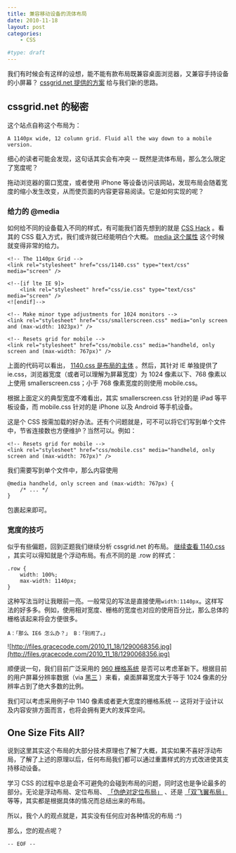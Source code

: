 ```yaml
---
title: 兼容移动设备的流体布局
date: 2010-11-18
layout: post
categories:
    - CSS

#type: draft
---
```


我们有时候会有这样的设想，能不能有款布局既兼容桌面浏览器，又兼容手持设备的小屏幕？ [cssgrid.net 提供的方案](http://cssgrid.net/) 给与我们新的思路。


## cssgrid.net 的秘密

这个站点自称这个布局为：

    A 1140px wide, 12 column grid. Fluid all the way down to a mobile version.

细心的读者可能会发现，这句话其实会有冲突 -- 既然是流体布局，那么怎么限定了宽度呢？

拖动浏览器的窗口宽度，或者使用 iPhone 等设备访问该网站，发现布局会随着宽度的缩小发生改变，从而使页面的内容更容易阅读。它是如何实现的呢？


### 给力的 @media

如何给不同的设备载入不同的样式，有可能我们首先想到的就是  [CSS Hack](http://paulirish.com/2009/browser-specific-css-hacks/) 。看其的 CSS 载入方式，我们或许就已经能明白个大概。 [media 这个属性](http://www.w3.org/TR/CSS2/media.html) 这个时候就变得非常的给力。

```
<!-- The 1140px Grid --> 
<link rel="stylesheet" href="css/1140.css" type="text/css" media="screen" /> 

<!--[if lte IE 9]>
    <link rel="stylesheet" href="css/ie.css" type="text/css" media="screen" />
<![endif]--> 

<!-- Make minor type adjustments for 1024 monitors --> 
<link rel="stylesheet" href="css/smallerscreen.css" media="only screen and (max-width: 1023px)" /> 

<!-- Resets grid for mobile --> 
<link rel="stylesheet" href="css/mobile.css" media="handheld, only screen and (max-width: 767px)" /> 
```

上面的代码可以看出， [1140.css 是布局的主体](http://cssgrid.net/css/1140.css) 。然后，其针对 IE 单独提供了 ie.css，浏览器宽度（或者可以理解为屏幕宽度）为 1024 像素以下、768 像素以上使用 smallerscreen.css；小于 768 像素宽度的则使用 mobile.css。

根据上面定义的典型宽度不难看出，其实 smallerscreen.css 针对的是 iPad 等平板设备，而 mobile.css 针对的是 iPhone 以及 Android 等手机设备。

这是个 CSS 按需加载的好办法。还有个问题就是，可不可以将它们写到单个文件中，节省连接数也方便维护？当然可以。例如：

```
<!-- Resets grid for mobile --> 
<link rel="stylesheet" href="css/mobile.css" media="handheld, only screen and (max-width: 767px)" /> 
```

我们需要写到单个文件中，那么内容使用

```
@media handheld, only screen and (max-width: 767px) {
    /* ... */
}
```

包裹起来即可。


### 宽度的技巧

似乎有些偏题，回到正题我们继续分析 cssgrid.net 的布局。 [继续查看 1140.css](http://cssgrid.net/css/1140.css) ，其实可以得知就是个浮动布局。有点不同的是 .row 的样式：

```
.row {
    width: 100%;
    max-width: 1140px;
}
```

这种写法当时让我眼前一亮。一般常见的写法是直接使用`width:1140px`。这样写法的好多多。例如，使用相对宽度、栅格的宽度也对应的使用百分比，那么总体的栅格该起来将会方便很多。

    A：「那么 IE6 怎么办？」 B：「别闹了。」

![http://files.gracecode.com/2010_11_18/1290068356.jpg](http://files.gracecode.com/2010_11_18/1290068356.jpg)

顺便说一句，我们目前广泛采用的  [960 栅格系统](http://960.gs/) 是否可以考虑革新下。根据目前的用户屏幕分辨率数据（via  [黑三](http://www.besteric.com/) ）来看，桌面屏幕宽度大于等于 1024 像素的分辨率占到了绝大多数的比例。

我们可以考虑采用例子中 1140 像素或者更大宽度的栅格系统 -- 这将对于设计以及内容安排方面而言，也将会拥有更大的发挥空间。


## One Size Fits All?

说到这里其实这个布局的大部分技术原理也了解了大概，其实如果不喜好浮动布局，了解了上述的原理以后，任何布局我们都可以通过重置样式的方式改进使其支持移动设备。

学习 CSS 的过程中总是会不可避免的会碰到布局的问题，同时这也是争论最多的部分。无论是浮动布局、定位布局、 [「伪绝对定位布局」]({{site.urls}}/posts/2363/) 、还是 [「双飞翼布局」](https://github.com/kissyteam/kissy/tree/master/src/cssgrids/) 等等，其实都是根据具体的情况而总结出来的布局。

所以，我个人的观点就是，其实没有任何应对各种情况的布局 :^)

那么，您的观点呢？

`-- EOF --`
